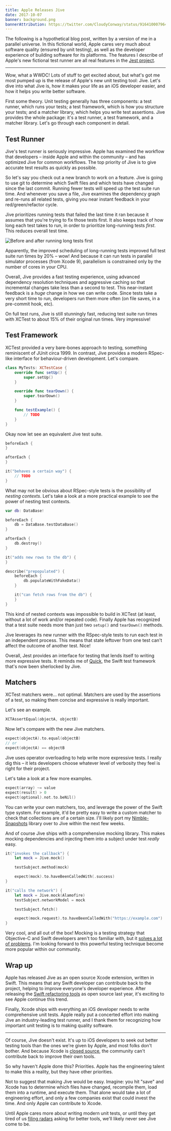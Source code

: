 ```yaml
---
title: Apple Releases Jive
date: 2017-10-07
banner: background.png
bannerAttribution: https://twitter.com/CloudyConway/status/916410007964483585
---
```


The following is a hypothetical blog post, written by a version of me in a parallel universe. In this fictional world, Apple cares very much about software quality (ensured by unit testing), as well as the developer experience of building software for its platforms. The features I describe of Apple's new fictional test runner are all real features in the [Jest project][jest].

---

Wow, what a WWDC! Lots of stuff to get excited about, but what's got me most pumped up is the release of Apple's new unit testing tool: Jive. Let's dive into what Jive is, how it makes your life as an iOS developer easier, and how it helps you write better software.

First some theory. Unit testing generally has three components: a test runner, which runs your tests; a test framework, which is how you structure your tests; and a matcher library, which helps you write test assertions. Jive provides the whole package: it's a test runner, a test framework, and a matcher library. Let's go through each component in detail.

## Test Runner

Jive's test runner is seriously impressive. Apple has examined the workflow that developers – inside Apple and within the community – and has optimized Jive for common workflows. The top priority of Jive is to give accurate test results as quickly as possible.

So let's say you check out a new branch to work on a feature. Jive is going to use git to determine which Swift files and which tests have changed since the last commit. Running fewer tests will speed up the test suite run time. And whenever you save a file, Jive examines the dependency graph and re-runs all related tests, giving you near instant feedback in your red/green/refactor cycle.

Jive prioritizes running tests that failed the last time it ran because it assumes that you're trying to fix those tests first. It also keeps track of how long each test takes to run, in order to prioritize long-running tests _first_. This reduces overall test time.

![Before and after running long tests first](length.png)

Apparently, the improved scheduling of long-running tests improved full test suite run times by 20% – wow! And because it can run tests in parallel simulator processes (from Xcode 9), parallelism is constrained only by the number of cores in your CPU.

Overall, Jive provides a fast testing experience, using advanced dependency resolution techniques and aggressive caching so that incremental changes take less than a second to test. This near-instant feedback is a _huge_ change in how we can write code. Since tests take a very short time to run, developers run them more often (on file saves, in a pre-commit hook, etc).

On full test runs, Jive is still stunningly fast, reducing test suite run times with XCTest to about 15% of their original run times. Very impressive!

## Test Framework

XCTest provided a very bare-bones approach to testing, something reminiscent of JUnit circa 1999. In contrast, Jive provides a modern RSpec-like interface for behaviour-driven development. Let's compare.

```swift
class MyTests: XCTestCase {
    override func setUp() {
        super.setUp()
    }

    override func tearDown() {
        super.tearDown()
    }

    func testExample() {
        // TODO
    }
}
```

Okay now let see an equivalent Jive test suite.

```swift
beforeEach {
}

afterEach {
}

it("behaves a certain way") {
    // TODO
}
```

What may not be obvious about RSpec-style tests is the possibility of _nesting contexts_. Let's take a look at a more practical example to see the power of nesting test contexts.

```swift
var db: DataBase!

beforeEach {
    db = DataBase.testDataBase()
}

afterEach {
    db.destroy()
}

it("adds new rows to the db") {
}

describe("prepopulated") {
    beforeEach {
        db.populateWithFakeData()
    }

    it("can fetch rows from the db") {
    }
}
```

This kind of nested contexts was impossible to build in XCTest (at least, without a lot of work and/or repeated code). Finally Apple has recognized that a test suite needs more than just two `setup()` and `tearDown()` methods.

Jive leverages its new runner with the RSpec-style tests to run each test in an independent process. This means that state leftover from one test can't affect the outcome of another test. Nice!

Overall, Jest provides an interface for testing that lends itself to writing more expressive tests. It reminds me of [Quick][quick], the Swift test framework that's now been sherlocked by Jive.

## Matchers

XCTest matchers were... not optimal. Matchers are used by the assertions of a test, so making them concise and expressive is really important.

Let's see an example.

```swift
XCTAssertEqual(objectA, objectB)
```

Now let's compare with the new Jive matchers.

```swift
expect(objectA).to.equal(objectB)
// or
expect(objectA) == objectB
```

Jive uses operator overloading to help write more expressive tests. I really dig this – it lets developers choose whatever level of verbosity they feel is right for their project.

Let's take a look at a few more examples.

```swift
expect(array) ~= value
expect(result) > 0
expect(optional).not.to.beNil()
```

You can write your own matchers, too, and leverage the power of the Swift type system. For example, it'd be pretty easy to write a custom matcher to check that collections are of a certain size. I'll likely port my [Nimble-Snapshots][ns] library over to Jive within the next few weeks.

And of course Jive ships with a comprehensive mocking library. This makes mocking dependencies and injecting them into a subject under test _really_ easy.

```swift
it("invokes the callback") {
    let mock = Jive.mock()

    testSubject.method(mock)

    expect(mock).to.haveBeenCalledWith(.success)
}

it("calls the network") {
    let mock = Jive.mock(Alamofire)
    testSubject.networkModel = mock

    testSubject.fetch()

    expect(mock.request).to.haveBeenCalledWith("https://example.com")
}
```

Very cool, and all out of the box! Mocking is a testing strategy that Objective-C and Swift developers aren't too familiar with, but it [solves a lot of problems][so]. I'm looking forward to this powerful testing technique become more popular within our community.

## Wrap up

Apple has released Jive as an open source Xcode extension, written in Swift. This means that any Swift developer can contribute back to the project, helping to improve everyone's developer experience. After releasing the [Swift refactoring tools][swift] as open source last year, it's exciting to see Apple continue this trend.

Finally, Xcode ships with everything an iOS developer needs to write comprehensive unit tests. Apple really put a concerted effort into making Jive an industry-leading test runner, and I thank them for recognizing how important unit testing is to making quality software.

---

Of course, Jive doesn't exist. It's up to iOS developers to seek out better testing tools than the ones we're given by Apple, and most folks don't bother. And because Xcode is [closed source][xcode], the community can't contribute back to improve their own tools.

So why haven't Apple done this? Priorities. Apple has the engineering talent to make this a reality, but they have other priorities.

Not to suggest that making Jive would be easy. Imagine: you hit "save" and Xcode has to determine which files have changed, recompile them, load them into a runtime, and execute them. That alone would take a lot of engineering effort, and only a few companies exist that could invest the time. And only Apple can contribute to Xcode.

Until Apple cares more about writing modern unit tests, or until they get tired of us [filing radars][radars] asking for better tools, we'll likely never see Jive come to be.

[jest]: https://github.com/facebook/jest
[quick]: https://github.com/Quick/Quick
[ns]: https://github.com/ashfurrow/Nimble-Snapshots
[xcode]: http://isxcodeopensourceyet.github.io
[swift]: https://swift.org/blog/swift-local-refactoring/
[radars]: /blog/due-diligence/
[so]: https://stackoverflow.com/a/3623574/516359
